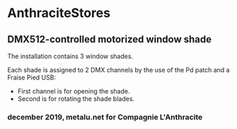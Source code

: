 # AnthraciteStores
## DMX512-controlled motorized window shade

The installation contains 3 window shades.

Each shade is assigned to 2 DMX channels by the use of the Pd patch and a Fraise Pied USB:
- First channel is for opening the shade.
- Second is for rotating the shade blades.

### december 2019, metalu.net for Compagnie L'Anthracite
